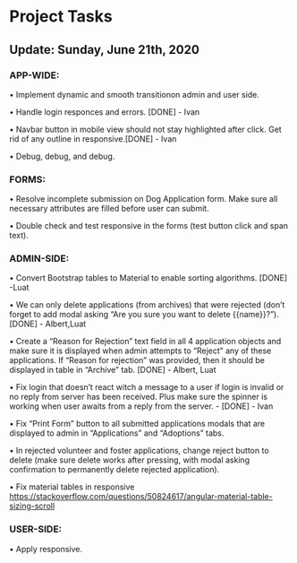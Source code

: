 
#  Project Tasks 					
## Update: Sunday, June 21th, 2020

### APP-WIDE:

•	Implement dynamic and smooth transitionon admin and user side.

•	Handle login responces and errors. [DONE] - Ivan

•	Navbar button in mobile view should not stay highlighted after click. Get rid of any outline in responsive.[DONE] - Ivan

•	Debug, debug, and debug.

### FORMS:

•	Resolve incomplete submission on Dog Application form. Make sure all necessary attributes are filled before user can submit.

•	Double check and test responsive in the forms (test button click and span text).

### ADMIN-SIDE:

•	Convert Bootstrap tables to Material to enable sorting algorithms. [DONE] -Luat

•	We can only delete applications (from archives) that were rejected (don’t forget to add modal asking “Are you sure you want to delete {{name}}?”). [DONE] - Albert,Luat

•	Create a “Reason for Rejection” text field in all 4 application objects and make sure it is displayed when admin attempts to “Reject” any of these applications. If “Reason for rejection” was provided, then it should be displayed in table in “Archive” tab. [DONE] - Albert, Luat

•	Fix login that doesn’t react witch a message to a user if login is invalid or no reply from server has been received. Plus make sure the spinner is working when user awaits from a reply from the server. - [DONE] - Ivan

•	Fix “Print Form” button to all submitted applications modals that are displayed to admin in “Applications” and “Adoptions” tabs.

•	In rejected volunteer and foster applications, change reject button to delete (make sure delete works after pressing, with modal asking confirmation to permanently delete rejected application).

•	Fix material tables in responsive https://stackoverflow.com/questions/50824617/angular-material-table-sizing-scroll

### USER-SIDE:

•	Apply responsive.

